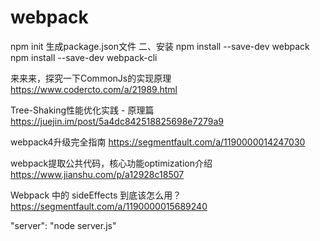 # webpack
npm init 生成package.json文件
二、安装
npm install --save-dev webpack
npm install --save-dev webpack-cli


来来来，探究一下CommonJs的实现原理
https://www.codercto.com/a/21989.html


Tree-Shaking性能优化实践 - 原理篇
https://juejin.im/post/5a4dc842518825698e7279a9


webpack4升级完全指南
https://segmentfault.com/a/1190000014247030

webpack提取公共代码，核心功能optimization介绍
https://www.jianshu.com/p/a12928c18507


Webpack 中的 sideEffects 到底该怎么用？
https://segmentfault.com/a/1190000015689240

"server": "node server.js"